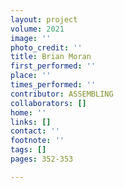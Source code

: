 ```yaml
---
layout: project
volume: 2021
image: ''
photo_credit: ''
title: Brian Moran
first_performed: ''
place: ''
times_performed: ''
contributor: ASSEMBLING
collaborators: []
home: ''
links: []
contact: ''
footnote: ''
tags: []
pages: 352-353

---
```




